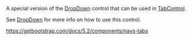 A special version of the [DropDown](~/controls/bootstrap5/DropDown) control that can be used in [TabControl](~/controls/bootstrap5/TabControl).

See [DropDown](~/controls/bootstrap5/DropDown) for more info on how to use this control.

<https://getbootstrap.com/docs/5.2/components/navs-tabs>